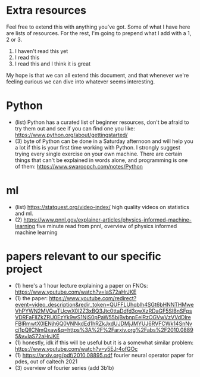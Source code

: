 # Extra resources
Feel free to extend this with anything you've got. Some of what I have here are lists of resources. For the rest, I'm going to prepend what I add with a 1, 2 or 3.

1. I haven't read this yet
2. I read this
3. I read this and I think it is great

My hope is that we can all extend this document, and that whenever we're feeling curious we can dive into whatever seems interesting.

# Python
* (list) Python has a curated list of beginner resources, don't be afraid to try them out and see if you can find one you like: https://www.python.org/about/gettingstarted/
* (3) byte of Python can be done in a Saturday afternoon and will help you a lot if this is your first time working with Python. I strongly suggest trying every single exercise on your own machine. There are certain things that can't be explained in words alone, and programming is one of them: https://www.swaroopch.com/notes/Python

# ml
* (list) https://statquest.org/video-index/ high quality videos on statistics and ml.
* (2) https://www.pnnl.gov/explainer-articles/physics-informed-machine-learning five minute read from pnnl, overview of physics informed machine learning 

# papers relevant to our specific project
* (1) here's a 1 hour lecture explaining a paper on FNOs: https://www.youtube.com/watch?v=IaS72aHrJKE
* (1) the paper: https://www.youtube.com/redirect?event=video_description&redir_token=QUFFLUhqblh4SGt6bHNNTHMweVhPYWN2MVQwTUcwX0l2Z3xBQ3Jtc0ttaDdfd3owXzRDaGF5SlBnSFpsVDRFaFllZkZRU0EzYk9wS1NjS0pPaW55bjBvbnpEelRzOGVwVzVVdDlreFBlRmwtX0lENjh6Q0VNNkdEd1hRZkJxdUJDMjJMYUJ6RVFCWk14SnNvci1pQllCNmQxaw&q=https%3A%2F%2Farxiv.org%2Fabs%2F2010.08895&v=IaS72aHrJKE
* (1) honestly, idk if this will be useful but it is a somewhat similar problem: https://www.youtube.com/watch?v=y5EJr4ofGOc
* (1) https://arxiv.org/pdf/2010.08895.pdf fourier neural operator paper for pdes, out of caltech 2021
* (3) overview of fourier series (add 3b1b)

